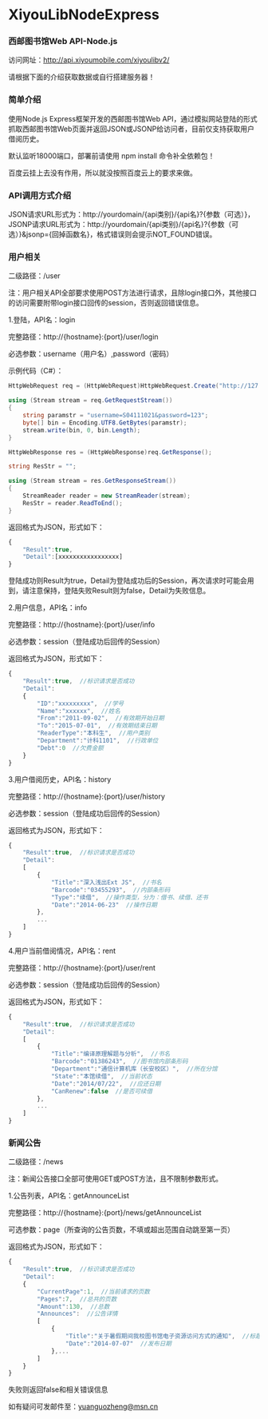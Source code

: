 XiyouLibNodeExpress
===================

### 西邮图书馆Web API-Node.js

访问网址：http://api.xiyoumobile.com/xiyoulibv2/

请根据下面的介绍获取数据或自行搭建服务器！

### 简单介绍

使用Node.js Express框架开发的西邮图书馆Web API，通过模拟网站登陆的形式抓取西邮图书馆Web页面并返回JSON或JSONP给访问者，目前仅支持获取用户借阅历史。

默认监听18000端口，部署前请使用 npm install 命令补全依赖包！

百度云挂上去没有作用，所以就没按照百度云上的要求来做。

### API调用方式介绍

JSON请求URL形式为：http://yourdomain/{api类别}/{api名}?{参数（可选）}，JSONP请求URL形式为：http://yourdomain/{api类别}/{api名}?{参数（可选）}&jsonp={回掉函数名}，格式错误则会提示NOT_FOUND错误。

### 用户相关

二级路径：/user

注：用户相关API全部要求使用POST方法进行请求，且除login接口外，其他接口的访问需要附带login接口回传的session，否则返回错误信息。

1.登陆，API名：login

完整路径：http://{hostname}:{port}/user/login

必选参数：username（用户名）,password（密码）

示例代码（C#）：

```csharp
HttpWebRequest req = (HttpWebRequest)HttpWebRequest.Create("http://127.0.0.1/user/login");

using (Stream stream = req.GetRequestStream())
{
    string paramstr = "username=S04111021&password=123";
    byte[] bin = Encoding.UTF8.GetBytes(paramstr);
    stream.write(bin, 0, bin.Length);
}

HttpWebResponse res = (HttpWebResponse)req.GetResponse();

string ResStr = "";

using (Stream stream = res.GetResponseStream())
{
    StreamReader reader = new StreamReader(stream);
    ResStr = reader.ReadToEnd();
}
```
返回格式为JSON，形式如下：

``` js
{
    "Result":true,
    "Detail":[xxxxxxxxxxxxxxxxx]
}
```

登陆成功则Result为true，Detail为登陆成功后的Session，再次请求时可能会用到，请注意保持，登陆失败Result则为false，Detail为失败信息。

2.用户信息，API名：info

完整路径：http://{hostname}:{port}/user/info

必选参数：session（登陆成功后回传的Session）

返回格式为JSON，形式如下：

``` js
{
	"Result":true,  //标识请求是否成功
	"Detail":
	{
	    "ID":"xxxxxxxxx",  //学号
	    "Name":"xxxxxx",  //姓名
	    "From":"2011-09-02",  //有效期开始日期
	    "To":"2015-07-01",  //有效期结束日期
	    "ReaderType":"本科生",  //用户类别
	    "Department":"计科1101",  //行政单位
	    "Debt":0  //欠费金额
	}
}
```

3.用户借阅历史，API名：history

完整路径：http://{hostname}:{port}/user/history

必选参数：session（登陆成功后回传的Session）

返回格式为JSON，形式如下：

``` js
{
	"Result":true,  //标识请求是否成功
	"Detail":
	[
		{
			"Title":"深入浅出Ext JS",  //书名
			"Barcode":"03455293",  //内部条形码
			"Type":"续借",  //操作类型，分为：借书、续借、还书
			"Date":"2014-06-23"  //操作日期
		},
		...
	]
}
```

4.用户当前借阅情况，API名：rent

完整路径：http://{hostname}:{port}/user/rent

必选参数：session（登陆成功后回传的Session）

返回格式为JSON，形式如下：

``` js
{
	"Result":true,  //标识请求是否成功
	"Detail":
	[
		{
		    "Title":"编译原理解题与分析",  //书名
		    "Barcode":"01386243",  //图书馆内部条形码
		    "Department":"通信计算机库（长安校区）",  //所在分馆
		    "State":"本馆续借",  //当前状态
		    "Date":"2014/07/22",  //应还日期
		    "CanRenew":false  //是否可续借
		},
		...
	]
}
```

### 新闻公告

二级路径：/news

注：新闻公告接口全部可使用GET或POST方法，且不限制参数形式。

1.公告列表，API名：getAnnounceList

完整路径：http://{hostname}:{port}/news/getAnnounceList

可选参数：page（所查询的公告页数，不填或超出范围自动跳至第一页）

返回格式为JSON，形式如下：

``` js
{
	"Result":true,  //标识请求是否成功
	"Detail":
	{
	    "CurrentPage":1,  //当前请求的页数
	    "Pages":7,  //总共的页数
	    "Amount":130,  //总数
	    "Announces":  //公告详情
	    [
	        {
	            "Title":"关于暑假期间我校图书馆电子资源访问方式的通知",  //标题
	            "Date":"2014-07-07"  //发布日期
	        },...
	    ]
	}
}
```

失败则返回false和相关错误信息

如有疑问可发邮件至：yuanguozheng@msn.cn
